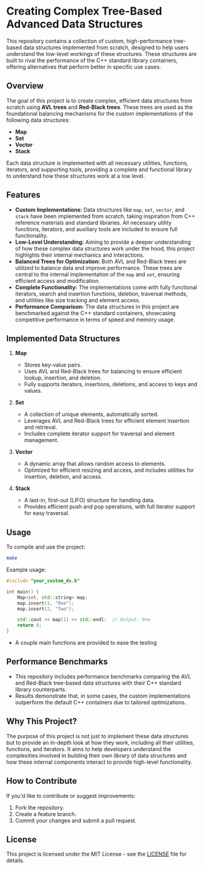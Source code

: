 # Creating Complex Tree-Based Advanced Data Structures

This repository contains a collection of custom, high-performance tree-based data structures implemented from scratch, designed to help users understand the low-level workings of these structures. These structures are built to rival the performance of the C++ standard library containers, offering alternatives that perform better in specific use cases.

## Overview
The goal of this project is to create complex, efficient data structures from scratch using **AVL trees** and **Red-Black trees**. These trees are used as the foundational balancing mechanisms for the custom implementations of the following data structures:
- **Map**
- **Set**
- **Vector**
- **Stack**

Each data structure is implemented with all necessary utilities, functions, iterators, and supporting tools, providing a complete and functional library to understand how these structures work at a low level.

## Features
- **Custom Implementations:** Data structures like `map`, `set`, `vector`, and `stack` have been implemented from scratch, taking inspiration from C++ reference materials and standard libraries. All necessary utility functions, iterators, and auxiliary tools are included to ensure full functionality.
- **Low-Level Understanding:** Aiming to provide a deeper understanding of how these complex data structures work under the hood, this project highlights their internal mechanics and interactions.
- **Balanced Trees for Optimization:** Both AVL and Red-Black trees are utilized to balance data and improve performance. These trees are central to the internal implementation of the `map` and `set`, ensuring efficient access and modification.
- **Complete Functionality:** The implementations come with fully functional iterators, search and insertion functions, deletion, traversal methods, and utilities like size tracking and element access.
- **Performance Comparison:** The data structures in this project are benchmarked against the C++ standard containers, showcasing competitive performance in terms of speed and memory usage.

## Implemented Data Structures
1. **Map**  
   - Stores key-value pairs.
   - Uses AVL and Red-Black trees for balancing to ensure efficient lookup, insertion, and deletion.
   - Fully supports iterators, insertions, deletions, and access to keys and values.

2. **Set**  
   - A collection of unique elements, automatically sorted.
   - Leverages AVL and Red-Black trees for efficient element insertion and retrieval.
   - Includes complete iterator support for traversal and element management.

3. **Vector**  
   - A dynamic array that allows random access to elements.
   - Optimized for efficient resizing and access, and includes utilities for insertion, deletion, and access.

4. **Stack**  
   - A last-in, first-out (LIFO) structure for handling data.
   - Provides efficient push and pop operations, with full iterator support for easy traversal.

## Usage
To compile and use the project:

```bash
make
```

Example usage:

```cpp
#include "your_custom_ds.h"

int main() {
    Map<int, std::string> map;
    map.insert(1, "One");
    map.insert(2, "Two");

    std::cout << map[1] << std::endl;  // Output: One
    return 0;
}
```
- A couple main functions are provided to ease the testing

## Performance Benchmarks
- This repository includes performance benchmarks comparing the AVL and Red-Black tree-based data structures with their C++ standard library counterparts.
- Results demonstrate that, in some cases, the custom implementations outperform the default C++ containers due to tailored optimizations.

## Why This Project?
The purpose of this project is not just to implement these data structures but to provide an in-depth look at how they work, including all their utilities, functions, and iterators. It aims to help developers understand the complexities involved in building their own library of data structures and how these internal components interact to provide high-level functionality.

## How to Contribute
If you'd like to contribute or suggest improvements:
1. Fork the repository.
2. Create a feature branch.
3. Commit your changes and submit a pull request.

## License
This project is licensed under the MIT License - see the [LICENSE](LICENSE) file for details.
